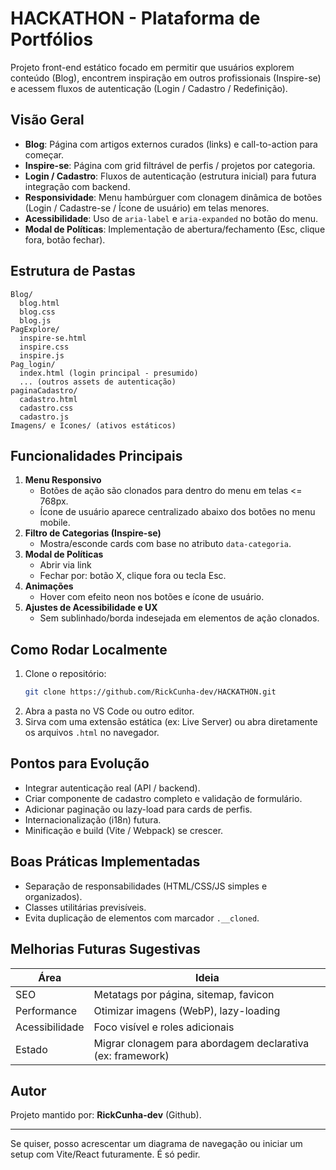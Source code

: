 # HACKATHON - Plataforma de Portfólios

Projeto front-end estático focado em permitir que usuários explorem conteúdo (Blog), encontrem inspiração em outros profissionais (Inspire-se) e acessem fluxos de autenticação (Login / Cadastro / Redefinição).

## Visão Geral
- **Blog**: Página com artigos externos curados (links) e call-to-action para começar.
- **Inspire-se**: Página com grid filtrável de perfis / projetos por categoria.
- **Login / Cadastro**: Fluxos de autenticação (estrutura inicial) para futura integração com backend.
- **Responsividade**: Menu hambúrguer com clonagem dinâmica de botões (Login / Cadastre-se / Ícone de usuário) em telas menores.
- **Acessibilidade**: Uso de `aria-label` e `aria-expanded` no botão do menu.
- **Modal de Políticas**: Implementação de abertura/fechamento (Esc, clique fora, botão fechar).

## Estrutura de Pastas
```
Blog/
  blog.html
  blog.css
  blog.js
PagExplore/
  inspire-se.html
  inspire.css
  inspire.js
Pag_login/
  index.html (login principal - presumido)
  ... (outros assets de autenticação)
paginaCadastro/
  cadastro.html
  cadastro.css
  cadastro.js
Imagens/ e Icones/ (ativos estáticos)
```

## Funcionalidades Principais
1. **Menu Responsivo**
   - Botões de ação são clonados para dentro do menu em telas <= 768px.
   - Ícone de usuário aparece centralizado abaixo dos botões no menu mobile.
2. **Filtro de Categorias (Inspire-se)**
   - Mostra/esconde cards com base no atributo `data-categoria`.
3. **Modal de Políticas**
   - Abrir via link
   - Fechar por: botão X, clique fora ou tecla Esc.
4. **Animações**
   - Hover com efeito neon nos botões e ícone de usuário.
5. **Ajustes de Acessibilidade e UX**
   - Sem sublinhado/borda indesejada em elementos de ação clonados.

## Como Rodar Localmente
1. Clone o repositório:
   ```bash
   git clone https://github.com/RickCunha-dev/HACKATHON.git
   ```
2. Abra a pasta no VS Code ou outro editor.
3. Sirva com uma extensão estática (ex: Live Server) ou abra diretamente os arquivos `.html` no navegador.

## Pontos para Evolução
- Integrar autenticação real (API / backend).
- Criar componente de cadastro completo e validação de formulário.
- Adicionar paginação ou lazy-load para cards de perfis.
- Internacionalização (i18n) futura.
- Minificação e build (Vite / Webpack) se crescer.

## Boas Práticas Implementadas
- Separação de responsabilidades (HTML/CSS/JS simples e organizados).
- Classes utilitárias previsíveis.
- Evita duplicação de elementos com marcador `.__cloned`.

## Melhorias Futuras Sugestivas
| Área | Ideia |
|------|-------|
| SEO | Metatags por página, sitemap, favicon | 
| Performance | Otimizar imagens (WebP), lazy-loading | 
| Acessibilidade | Foco visível e roles adicionais | 
| Estado | Migrar clonagem para abordagem declarativa (ex: framework) | 

## Autor
Projeto mantido por: **RickCunha-dev** (Github).

---
Se quiser, posso acrescentar um diagrama de navegação ou iniciar um setup com Vite/React futuramente. É só pedir.
